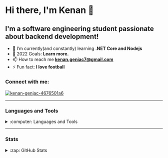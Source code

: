 # Hi there, I'm Kenan 👋 

## I'm a software engineering student passionate about backend development!

- 🌱 I’m currently(and constantly) learning **.NET Core and Nodejs**
- 🥅 2022 Goals: **Learn more.**
- 📫 How to reach me **kenan.genjac7@gmail.com**
- ⚡ Fun fact: **I love football**

### Connect with me:

<p align="left">
<a href="https://linkedin.com/in/kenan-genjac-4676501a6" target="blank"><img align="center" src="https://raw.githubusercontent.com/rahuldkjain/github-profile-readme-generator/master/src/images/icons/Social/linked-in-alt.svg" alt="kenan-genjac-4676501a6" height="30" width="40" /></a>
</p>

---

### Languages and Tools
<details>
  <summary>:computer: Languages and Tools</summary>
  <br/>
  
- <img align="left" alt="Visual Studio" width="40px" src="https://cdn.jsdelivr.net/gh/devicons/devicon/icons/visualstudio/visualstudio-plain.svg" style="padding-right:10px;" /> <img align="left" alt="Visual Studio Code" width="40px" src="https://cdn.jsdelivr.net/gh/devicons/devicon/icons/vscode/vscode-original.svg" style="padding-right:10px;" /> <br/><br/><br/>
- <img align="left" alt="csharp" width="40px" src="https://raw.githubusercontent.com/devicons/devicon/master/icons/csharp/csharp-original.svg" style="padding-right:10px;"/> <img align="left" alt="JavaScript" width="40px" src="https://cdn.jsdelivr.net/gh/devicons/devicon/icons/javascript/javascript-original.svg" style="padding-right:10px;" /><br /><br/><br/>
- <img align="left" alt="dotnet" width="40px" src="https://raw.githubusercontent.com/devicons/devicon/master/icons/dot-net/dot-net-original-wordmark.svg" style="padding-right:10px;" /> <img align="left" alt="netcore" width="40px" src="https://cdn.jsdelivr.net/gh/devicons/devicon/icons/dotnetcore/dotnetcore-original.svg" style="padding-right:10px;" /> <img align="left" alt="Node.js" width="40px" src="https://cdn.jsdelivr.net/gh/devicons/devicon/icons/nodejs/nodejs-original.svg" style="padding-right:10px;" /> <img align="left" alt="Express" width="40px" src="https://cdn.jsdelivr.net/gh/devicons/devicon/icons/express/express-original-wordmark.svg" style="padding-right:10px;" /><br /><br/><br/>
- <img align="left" alt="MongoDB" width="40px" src="https://cdn.jsdelivr.net/gh/devicons/devicon/icons/mongodb/mongodb-original.svg" style="padding-right:10px;" /> <img align="left" alt="MySQL" width="40px" src="https://cdn.jsdelivr.net/gh/devicons/devicon/icons/mysql/mysql-original.svg" style="padding-right:10px;" /> <img align="left" alt="MsSQL" width="40px" src="https://www.svgrepo.com/show/303229/microsoft-sql-server-logo.svg" style="padding-right:10px;" /> <br /><br/><br/>
- <img align="left" alt="Git" width="40px" src="https://cdn.jsdelivr.net/gh/devicons/devicon/icons/git/git-original.svg" style="padding-right:10px;" /> <img align="left" alt="GitHub" width="40px" src="https://cdn.jsdelivr.net/gh/devicons/devicon/icons/github/github-original-wordmark.svg" style="padding-right:10px;" /> <img align="left" alt="Jira" width="40px" src="https://cdn.jsdelivr.net/gh/devicons/devicon/icons/jira/jira-original.svg" style="padding-right:10px;" /> <img align="left" alt="Bitbucket" width="40px" src="https://cdn.jsdelivr.net/gh/devicons/devicon/icons/bitbucket/bitbucket-original-wordmark.svg" style="padding-right:10px;" /> <br /><br/><br/>
- <img align="left" alt="Linux" width="40px" src="https://raw.githubusercontent.com/devicons/devicon/master/icons/linux/linux-original.svg" style="padding-right:10px;" /> <img align="left" alt="Postman" width="40px" src="https://www.vectorlogo.zone/logos/getpostman/getpostman-icon.svg" style="padding-right:10px;" />
<br />
</details>

---
### Stats
<details>
  <summary>:zap: GitHub Stats</summary>
  <br/>
  <img align="left" alt="codeSTACKr's GitHub Stats" src="https://github-readme-stats.vercel.app/api?username=kenangenjac&show_icons=true&hide_border=false&title_color=ff652f&icon_color=FFE400&bg_color=09131B&text_color=ffffff&border_color=0c1a25" />
 <br/><br/>
  <img align="center" src="https://github-readme-streak-stats.herokuapp.com/?user=kenangenjac&" alt="kenangenjac" />


</details>

[linkedin]: https://linkedin.com/in/kenan-genjac-4676501a6/
